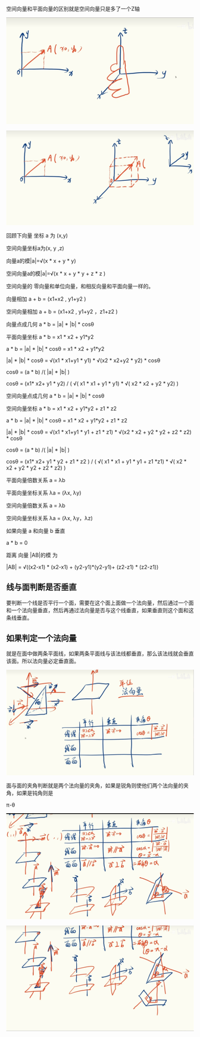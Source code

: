 

空间向量和平面向量的区别就是空间向量只是多了一个Z轴

![img](./images/103.png)









![img](./images/104.png)







回顾下向量 坐标 a 为 (x,y)

空间向量坐标a为(x, y ,z)



向量a的模|a|=√(x * x + y * y)

空间向量a的模|a|=√(x * x + y * y + z * z )



空间向量的 零向量和单位向量，和相反向量和平面向量一样的。





向量相加  a + b = (x1+x2 ,  y1+y2 )

空间向量相加   a + b = (x1+x2 ,  y1+y2 ，z1+z2 )



向量点成几何 a * b = |a| * |b| * cosθ

 平面向量坐标  a * b = x1 * x2 + y1*y2

 a * b = |a| * |b| * cosθ  = x1 * x2 + y1*y2

|a| * |b| * cosθ =  √(x1 * x1+y1 * y1) * √(x2 * x2+y2 * y2)  * cosθ



cosθ = (a * b) /( |a| * |b| )

cosθ  = (x1* x2+ y1 * y2) / ( √( x1 * x1 + y1 * y1) * √( x2 * x2 + y2 * y2)  )









空间向量点成几何 a * b = |a| * |b| * cosθ

 空间向量坐标  a * b = x1 * x2 + y1*y2 + z1 * z2

a * b = |a| * |b| * cosθ =  x1 * x2 + y1*y2 + z1 * z2

 |a| * |b| * cosθ =  √(x1 * x1+y1 * y1 + z1 * z1) * √(x2 * x2 + y2 * y2 + z2 * z2)  * cosθ



cosθ = (a * b) /( |a| * |b| )

cosθ  = (x1* x2+ y1 * y2 + z1 * z2 ) / ( √( x1 * x1 + y1 * y1 + z1 *z1) * √( x2 * x2 + y2 * y2 + z2  * z2)  )



平面向量倍数关系    a =  λb

平面向量坐标关系    λa =  (λx, λy)



空间向量倍数关系    a =  λb

空间向量坐标关系    λa =  (λx, λy，λz)



如果向量 a 和向量 b 垂直

 a * b = 0



距离 向量 |AB|的模 为

|AB| = √((x2-x1) * (x2-x1) + (y2-y1)*(y2-y1)+ (z2-z1) * (z2-z1))













## 线与面判断是否垂直

  要判断一个线是否平行一个面，需要在这个面上面做一个法向量，然后通过一个面和一个法向量垂直，然后再通过法向量是否与这个线垂直，如果垂直则这个面和这条线垂直。

## 如果判定一个法向量

就是在面中做两条平面线，如果两条平面线与该法线都垂直，那么该法线就会垂直该面。所以法向量必定垂直面。





![img](./images/105.png)



 

面与面的夹角判断就是两个法向量的夹角，如果是锐角则使他们两个法向量的夹角，如果是钝角则是

π-θ



![img](./images/106.png)







![img](./images/107.png)